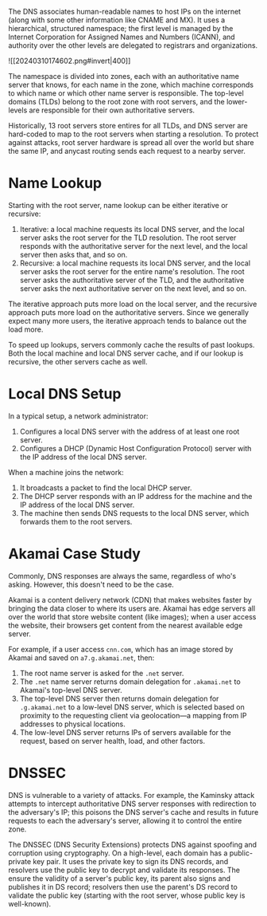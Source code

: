 The DNS associates human-readable names to host IPs on the internet (along with some other information like CNAME and MX). It uses a hierarchical, structured namespace; the first level is managed by the Internet Corporation for Assigned Names and Numbers (ICANN), and authority over the other levels are delegated to registrars and organizations.

![[20240310174602.png#invert|400]]

The namespace is divided into zones, each with an authoritative name server that knows, for each name in the zone, which machine corresponds to which name or which other name server is responsible. The top-level domains (TLDs) belong to the root zone with root servers, and the lower-levels are responsible for their own authoritative servers.

Historically, 13 root servers store entires for all TLDs, and DNS server are hard-coded to map to the root servers when starting a resolution. To protect against attacks, root server hardware is spread all over the world but share the same IP, and anycast routing sends each request to a nearby server.

# Name Lookup
Starting with the root server, name lookup can be either iterative or recursive:
1. Iterative: a local machine requests its local DNS server, and the local server asks the root server for the TLD resolution. The root server responds with the authoritative server for the next level, and the local server then asks that, and so on.
2. Recursive: a local machine requests its local DNS server, and the local server asks the root server for the entire name's resolution. The root server asks the authoritative server of the TLD, and the authoritative server asks the next authoritative server on the next level, and so on.

The iterative approach puts more load on the local server, and the recursive approach puts more load on the authoritative servers. Since we generally expect many more users, the iterative approach tends to balance out the load more.

To speed up lookups, servers commonly cache the results of past lookups. Both the local machine and local DNS server cache, and if our lookup is recursive, the other servers cache as well.

# Local DNS Setup
In a typical setup, a network administrator:
1. Configures a local DNS server with the address of at least one root server.
2. Configures a DHCP (Dynamic Host Configuration Protocol) server with the IP address of the local DNS server.

When a machine joins the network:
1. It broadcasts a packet to find the local DHCP server.
2. The DHCP server responds with an IP address for the machine and the IP address of the local DNS server.
3. The machine then sends DNS requests to the local DNS server, which forwards them to the root servers.

# Akamai Case Study
Commonly, DNS responses are always the same, regardless of who's asking. However, this doesn't need to be the case.

Akamai is a content delivery network (CDN) that makes websites faster by bringing the data closer to where its users are. Akamai has edge servers all over the world that store website content (like images); when a user access the website, their browsers get content from the nearest available edge server.

For example, if a user access `cnn.com`, which has an image stored by Akamai and saved on `a7.g.akamai.net`, then:
1. The root name server is asked for the `.net` server.
2. The `.net` name server returns domain delegation for `.akamai.net` to Akamai's top-level DNS server.
3. The top-level DNS server then returns domain delegation for `.g.akamai.net` to a low-level DNS server, which is selected based on proximity to the requesting client via geolocation—a mapping from IP addresses to physical locations.
4. The low-level DNS server returns IPs of servers available for the request, based on server health, load, and other factors.

# DNSSEC
DNS is vulnerable to a variety of attacks. For example, the Kaminsky attack attempts to intercept authoritative DNS server responses with redirection to the adversary's IP; this poisons the DNS server's cache and results in future requests to each the adversary's server, allowing it to control the entire zone.

The DNSSEC (DNS Security Extensions) protects DNS against spoofing and corruption using cryptography. On a high-level, each domain has a public-private key pair. It uses the private key to sign its DNS records, and resolvers use the public key to decrypt and validate its responses. The ensure the validity of a server's public key, its parent also signs and publishes it in DS record; resolvers then use the parent's DS record to validate the public key (starting with the root server, whose public key is well-known).
